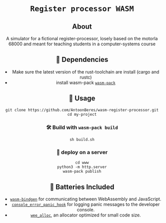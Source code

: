 <div align="center">

  <h1><code>Register processor WASM</code></h1>

## About


A simulator for a fictional register-processor, losely based on the motorla 68000 and meant for teaching students in a computer-systems course

## 🚴 Dependencies
  - Make sure the latest version of the rust-toolchain are install (cargo and rustc)
  - install wasm-pack [`wasm-pack`](https://rustwasm.github.io/wasm-pack/installer/)
  
## 🚴 Usage

```
git clone https://github.com/AntoonBeres/wasm-register-processor.git
cd my-project
```

### 🛠️ Build with `wasm-pack build`

```
sh build.sh
```


### 🎁 deploy on a server

```
cd www
python3 -m http.server
wasm-pack publish
```

## 🔋 Batteries Included

* [`wasm-bindgen`](https://github.com/rustwasm/wasm-bindgen) for communicating
  between WebAssembly and JavaScript.
* [`console_error_panic_hook`](https://github.com/rustwasm/console_error_panic_hook)
  for logging panic messages to the developer console.
* [`wee_alloc`](https://github.com/rustwasm/wee_alloc), an allocator optimized
  for small code size.
